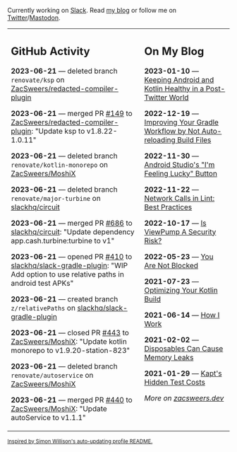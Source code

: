 Currently working on [Slack](https://slack.com/). Read [my blog](https://zacsweers.dev/) or follow me on [Twitter](https://twitter.com/ZacSweers)/[Mastodon](https://hachyderm.io/@ZacSweers).

<table><tr><td valign="top" width="60%">

## GitHub Activity
<!-- githubActivity starts -->
**2023-06-21** — deleted branch `renovate/ksp` on [ZacSweers/redacted-compiler-plugin](https://github.com/ZacSweers/redacted-compiler-plugin)

**2023-06-21** — merged PR [#149](https://github.com/ZacSweers/redacted-compiler-plugin/pull/149) to [ZacSweers/redacted-compiler-plugin](https://github.com/ZacSweers/redacted-compiler-plugin): "Update ksp to v1.8.22-1.0.11"

**2023-06-21** — deleted branch `renovate/kotlin-monorepo` on [ZacSweers/MoshiX](https://github.com/ZacSweers/MoshiX)

**2023-06-21** — deleted branch `renovate/major-turbine` on [slackhq/circuit](https://github.com/slackhq/circuit)

**2023-06-21** — merged PR [#686](https://github.com/slackhq/circuit/pull/686) to [slackhq/circuit](https://github.com/slackhq/circuit): "Update dependency app.cash.turbine:turbine to v1"

**2023-06-21** — opened PR [#410](https://github.com/slackhq/slack-gradle-plugin/pull/410) to [slackhq/slack-gradle-plugin](https://github.com/slackhq/slack-gradle-plugin): "WIP Add option to use relative paths in android test APKs"

**2023-06-21** — created branch `z/relativePaths` on [slackhq/slack-gradle-plugin](https://github.com/slackhq/slack-gradle-plugin)

**2023-06-21** — closed PR [#443](https://github.com/ZacSweers/MoshiX/pull/443) to [ZacSweers/MoshiX](https://github.com/ZacSweers/MoshiX): "Update kotlin monorepo to v1.9.20-station-823"

**2023-06-21** — deleted branch `renovate/autoservice` on [ZacSweers/MoshiX](https://github.com/ZacSweers/MoshiX)

**2023-06-21** — merged PR [#440](https://github.com/ZacSweers/MoshiX/pull/440) to [ZacSweers/MoshiX](https://github.com/ZacSweers/MoshiX): "Update autoService to v1.1.1"
<!-- githubActivity ends -->
</td><td valign="top" width="40%">

## On My Blog
<!-- blog starts -->
**2023-01-10** — [Keeping Android and Kotlin Healthy in a Post-Twitter World](https://www.zacsweers.dev/keeping-android-healthy/)

**2022-12-19** — [Improving Your Gradle Workflow by Not Auto-reloading Build Files](https://www.zacsweers.dev/improving-your-workflow-by-not-auto-reloading-build-files/)

**2022-11-30** — [Android Studio's "I'm Feeling Lucky" Button](https://www.zacsweers.dev/android-studios-im-feeling-lucky-button/)

**2022-11-22** — [Network Calls in Lint: Best Practices](https://www.zacsweers.dev/network-calls-in-lint-best-practices/)

**2022-10-17** — [Is ViewPump A Security Risk?](https://www.zacsweers.dev/is-viewpump-a-security-risk/)

**2022-05-23** — [You Are Not Blocked](https://www.zacsweers.dev/you-are-not-blocked/)

**2021-07-23** — [Optimizing Your Kotlin Build](https://www.zacsweers.dev/optimizing-your-kotlin-build/)

**2021-06-14** — [How I Work](https://www.zacsweers.dev/how-i-work/)

**2021-02-02** — [Disposables Can Cause Memory Leaks](https://www.zacsweers.dev/disposables-can-cause-memory-leaks/)

**2021-01-29** — [Kapt's Hidden Test Costs](https://www.zacsweers.dev/kapts-hidden-test-costs/)
<!-- blog ends -->
_More on [zacsweers.dev](https://zacsweers.dev/)_
</td></tr></table>

<sub><a href="https://simonwillison.net/2020/Jul/10/self-updating-profile-readme/">Inspired by Simon Willison's auto-updating profile README.</a></sub>